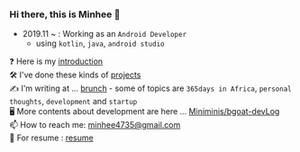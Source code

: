 ### Hi there, this is Minhee 👋

- 2019.11 ~ : Working as an `Android Developer`
  - using `kotlin`, `java`, `android studio`

❓ Here is my [introduction](https://www.notion.so/Introduction-8eb5d3cb33964714a2dbd1a5087c456a) <br>
🛠️ I've done these kinds of [projects](https://www.notion.so/Projects-b7391693a2e04ec3ba0777ac6d047c79) <br>
✍️ I'm writing at ... [brunch](https://brunch.co.kr/@miniblackgoat#works) - some of topics are `365days in Africa`, `personal thoughts`, `development` and `startup`<br>
🖥️ More contents about development are here ... [Miniminis/bgoat-devLog](https://github.com/Miniminis/bgoat-devLog)<br>
📫 How to reach me: <minhee4735@gmail.com> <br>
📃 For resume : [resume](https://www.notion.so/Resume-05ad5c89cb874d3d9a1221f1e115a98e) <br>


<!--
**Miniminis/Miniminis** is a ✨ _special_ ✨ repository because its `README.md` (this file) appears on your GitHub profile.

🌱 I’m currently learning and interested in ... [Spring Boot and JPA](https://github.com/Miniminis/spring-boot-study-note-2021)<br>
- 🔭 I’m currently working on ... 
- 🌱 I’m currently learning ... 
- 👯 I’m looking to collaborate on ...
- 🤔 I’m looking for help with ...
- 💬 Ask me about ...
- 📫 How to reach me: ...
- 😄 Pronouns: ...
- ⚡ Fun fact: ...
-->
